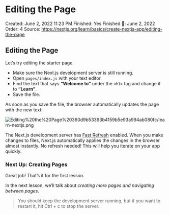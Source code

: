 # Editing the Page

Created: June 2, 2022 11:23 PM
Finished: Yes
Finished 📅: June 2, 2022
Order: 4
Source: https://nextjs.org/learn/basics/create-nextjs-app/editing-the-page

## Editing the Page

Let’s try editing the starter page.

- Make sure the Next.js development server is still running.
- Open `pages/index.js` with your text editor.
- Find the text that says **“Welcome to”** under the `<h1>` tag and change it to **“Learn”**.
- Save the file.

As soon as you save the file, the browser automatically updates the page with the new text:

![Editing%20the%20Page%20360d9b53393b4159b5e93a994ab080fc/learn-nextjs.png](Editing%20the%20Page%20360d9b53393b4159b5e93a994ab080fc/learn-nextjs.png)

The Next.js development server has [Fast Refresh](https://nextjs.org/docs/basic-features/fast-refresh) enabled. When you make changes to files, Next.js automatically applies the changes in the browser almost instantly. No refresh needed! This will help you iterate on your app quickly.

### Next Up: Creating Pages

Great job! That’s it for the first lesson.

In the next lesson, we’ll talk about *creating more pages and navigating between pages*.

> You should keep the development server running, but if you want to restart it, hit Ctrl + c to stop the server.
>